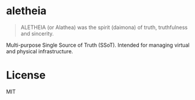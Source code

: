 aletheia
========

> ALETHEIA (or Alathea) was the spirit (daimona) of truth, truthfulness and
  sincerity.

Multi-purpose Single Source of Truth (SSoT).  Intended for managing virtual
and physical infrastructure.

License
=======

MIT
